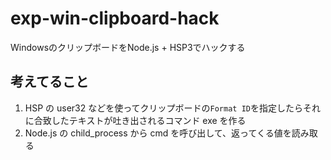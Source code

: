 # exp-win-clipboard-hack
WindowsのクリップボードをNode.js + HSP3でハックする

## 考えてること
1. HSP の user32 などを使ってクリップボードの`Format ID`を指定したらそれに合致したテキストが吐き出されるコマンド exe を作る
2. Node.js の child_process から cmd を呼び出して、返ってくる値を読み取る
